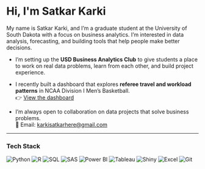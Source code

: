 # Hi, I'm Satkar Karki

My name is Satkar Karki, and I’m a graduate student at the University of South Dakota with a focus on business analytics. I’m interested in data analysis, forecasting, and building tools that help people make better decisions.

- I’m setting up the **USD Business Analytics Club** to give students a place to work on real data problems, learn from each other, and build project experience.

- I recently built a dashboard that explores **referee travel and workload patterns** in NCAA Division I Men’s Basketball.  
  👉 [View the dashboard](https://satkar605.shinyapps.io/ncaa-dashboard/)

- I’m always open to collaboration on data projects that solve business problems.  
  📩 Email: karkisatkarhere@gmail.com

---

### Tech Stack  
![Python](https://img.shields.io/badge/Python-3776AB?style=for-the-badge&logo=python&logoColor=white)
![R](https://img.shields.io/badge/R-276DC3?style=for-the-badge&logo=r&logoColor=white)
![SQL](https://img.shields.io/badge/SQL-4479A1?style=for-the-badge&logo=postgresql&logoColor=white)
![SAS](https://img.shields.io/badge/SAS-1E9CEF?style=for-the-badge&logo=sas&logoColor=white)
![Power BI](https://img.shields.io/badge/Power%20BI-F2C811?style=for-the-badge&logo=powerbi&logoColor=black)
![Tableau](https://img.shields.io/badge/Tableau-E97627?style=for-the-badge&logo=tableau&logoColor=white)
![Shiny](https://img.shields.io/badge/Shiny-RStudio-blue?style=for-the-badge&logo=R&logoColor=white)
![Excel](https://img.shields.io/badge/Excel-217346?style=for-the-badge&logo=microsoft-excel&logoColor=white)
![Git](https://img.shields.io/badge/Git-F05032?style=for-the-badge&logo=git&logoColor=white)
